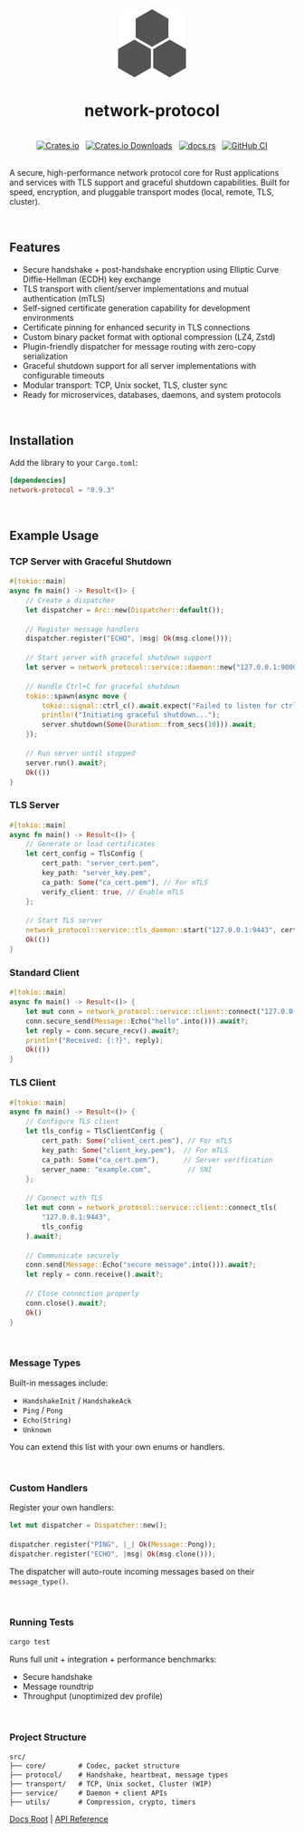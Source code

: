 <div align="center">
        <img width="120px" height="auto" src="https://raw.githubusercontent.com/jamesgober/jamesgober/main/media/icons/hexagon-3.svg" alt="Triple Hexagon">
    <h1>network-protocol</h1>
    <br>
    <div>
        <a href="https://crates.io/crates/network-protocol" alt="Network-Protocol on Crates.io"><img alt="Crates.io" src="https://img.shields.io/crates/v/network-protocol"></a>
        <span>&nbsp;</span>
        <a href="https://crates.io/crates/network-protocol" alt="Download Network-Protocol"><img alt="Crates.io Downloads" src="https://img.shields.io/crates/d/network-protocol?color=%230099ff"></a>
        <span>&nbsp;</span>
        <a href="https://docs.rs/network-protocol" title="Network-Protocol Documentation"><img alt="docs.rs" src="https://img.shields.io/docsrs/network-protocol"></a>
        <span>&nbsp;</span>
        <a href="https://github.com/jamesgober/network-protocol/actions"><img alt="GitHub CI" src="https://github.com/jamesgober/network-protocol/actions/workflows/ci.yml/badge.svg"></a>
    </div>
</div>
<br>
<p>
    A secure, high-performance network protocol core for Rust applications and services with TLS support and graceful shutdown capabilities. Built for speed, encryption, and pluggable transport modes (local, remote, TLS, cluster).
</p>
<br>

## Features
- Secure handshake + post-handshake encryption using Elliptic Curve Diffie-Hellman (ECDH) key exchange
- TLS transport with client/server implementations and mutual authentication (mTLS)
- Self-signed certificate generation capability for development environments
- Certificate pinning for enhanced security in TLS connections
- Custom binary packet format with optional compression (LZ4, Zstd)
- Plugin-friendly dispatcher for message routing with zero-copy serialization
- Graceful shutdown support for all server implementations with configurable timeouts
- Modular transport: TCP, Unix socket, TLS, cluster sync
- Ready for microservices, databases, daemons, and system protocols
<br>

## Installation
Add the library to your `Cargo.toml`:
```toml
[dependencies]
network-protocol = "0.9.3"
```

<br>

## Example Usage

### TCP Server with Graceful Shutdown
```rust
#[tokio::main]
async fn main() -> Result<()> {
    // Create a dispatcher
    let dispatcher = Arc::new(Dispatcher::default());
    
    // Register message handlers
    dispatcher.register("ECHO", |msg| Ok(msg.clone()));
    
    // Start server with graceful shutdown support
    let server = network_protocol::service::daemon::new("127.0.0.1:9000", dispatcher);
    
    // Handle Ctrl+C for graceful shutdown
    tokio::spawn(async move {
        tokio::signal::ctrl_c().await.expect("Failed to listen for ctrl+c");
        println!("Initiating graceful shutdown...");
        server.shutdown(Some(Duration::from_secs(10))).await;
    });
    
    // Run server until stopped
    server.run().await?;
    Ok(())
}
```

### TLS Server
```rust
#[tokio::main]
async fn main() -> Result<()> {
    // Generate or load certificates
    let cert_config = TlsConfig {
        cert_path: "server_cert.pem",
        key_path: "server_key.pem",
        ca_path: Some("ca_cert.pem"), // For mTLS
        verify_client: true, // Enable mTLS
    };
    
    // Start TLS server
    network_protocol::service::tls_daemon::start("127.0.0.1:9443", cert_config).await?;
    Ok(())
}
```

### Standard Client
```rust
#[tokio::main]
async fn main() -> Result<()> {
    let mut conn = network_protocol::service::client::connect("127.0.0.1:9000").await?;
    conn.secure_send(Message::Echo("hello".into())).await?;
    let reply = conn.secure_recv().await?;
    println!("Received: {:?}", reply);
    Ok(())
}
```

### TLS Client
```rust
#[tokio::main]
async fn main() -> Result<()> {
    // Configure TLS client
    let tls_config = TlsClientConfig {
        cert_path: Some("client_cert.pem"), // For mTLS
        key_path: Some("client_key.pem"),  // For mTLS
        ca_path: Some("ca_cert.pem"),      // Server verification
        server_name: "example.com",         // SNI
    };
    
    // Connect with TLS
    let mut conn = network_protocol::service::client::connect_tls(
        "127.0.0.1:9443", 
        tls_config
    ).await?;
    
    // Communicate securely
    conn.send(Message::Echo("secure message".into())).await?;
    let reply = conn.receive().await?;
    
    // Close connection properly
    conn.close().await?;
    Ok()
}
```

<br>

### Message Types
Built-in messages include:
- `HandshakeInit` / `HandshakeAck`
- `Ping` / `Pong`
- `Echo(String)`
- `Unknown`

You can extend this list with your own enums or handlers.

<br>

### Custom Handlers
Register your own handlers:
```rust
let mut dispatcher = Dispatcher::new();

dispatcher.register("PING", |_| Ok(Message::Pong));
dispatcher.register("ECHO", |msg| Ok(msg.clone()));
```

The dispatcher will auto-route incoming messages based on their `message_type()`.

<br>

### Running Tests
```bash
cargo test
```

Runs full unit + integration + performance benchmarks:
- Secure handshake
- Message roundtrip
- Throughput (unoptimized dev profile)

<br>

### Project Structure
```
src/
├── core/        # Codec, packet structure
├── protocol/    # Handshake, heartbeat, message types
├── transport/   # TCP, Unix socket, Cluster (WIP)
├── service/     # Daemon + client APIs
├── utils/       # Compression, crypto, timers
```


[Docs Root](./docs/README.md) | 
[API Reference](./docs/API.md)

